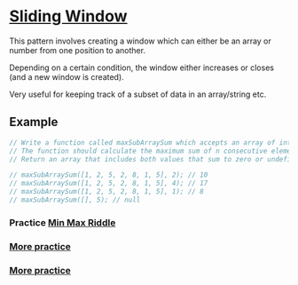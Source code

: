 # [Sliding Window](https://www.geeksforgeeks.org/window-sliding-technique/)

This pattern involves creating a window which can either be an array or number from one position to another.

Depending on a certain condition, the window either increases or closes (and a new window is created).

Very useful for keeping track of a subset of data in an array/string etc.



## Example
```JavaScript
// Write a function called maxSubArraySum which accepts an array of integers and a number called n.
// The function should calculate the maximum sum of n consecutive elements in the array.
// Return an array that includes both values that sum to zero or undefined if pair does not exist.

// maxSubArraySum([1, 2, 5, 2, 8, 1, 5], 2); // 10
// maxSubArraySum([1, 2, 5, 2, 8, 1, 5], 4); // 17
// maxSubArraySum([1, 2, 5, 2, 8, 1, 5], 1); // 8
// maxSubArraySum([], 5); // null

```


### Practice  [Min Max Riddle](https://www.hackerrank.com/challenges/min-max-riddle/problem)

### [More practice](https://leetcode.com/problems/find-all-anagrams-in-a-string/discuss/92007/Sliding-Window-algorithm-template-to-solve-all-the-Leetcode-substring-search-problem)


### [More practice](https://www.techiedelight.com/sliding-window-problems/)

 